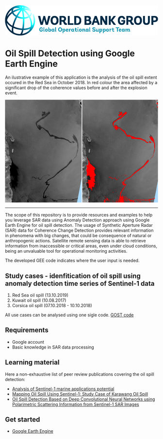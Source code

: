 <p><center> <img src="../images/GOST_Logo_2021.png" width="700"/> </p></center>

# Oil Spill Detection using Google Earth Engine
An ilustrative example of this application is the analysis of the oil spill extent occured in the Red Sea in October 2018. In red colour the area affected by a significant drop of the coherence values before and after the explosion event.
<p><center> <img src="../images/RedSea_oilspill.png" width="1000"/> </p></center>

***
The scope of this repository is to provide resources and examples to help you leverage SAR data using Anomaly Detection approach using Google Earth Engine for oil spill detection.
The usage of Synthetic Aperture Radar (SAR) data for Coherence Change Detection provides relevant information in phenomena with big changes, that could be consequence of natural or anthropogenic actions. Satellite remote sensing data is able to retrieve information from inaccessible or critical areas, even under cloud conditions, being an unvaluable tool for operational monitoring activities. 

The developed GEE code indicates where the user input is needed. 

## Study cases - idenfitication of oil spill using anomaly detection time series of Sentinel-1 data

1. Red Sea oil spill (13.10.2019)
2. Kuwait oil spill (10.08.2017)
3. Corsica oil spill (07.10.2018 - 10.10.2018)

All use cases can be analysed using one sigle code. [GOST code]()

## Requirements
- Google account
- Basic knowledge in SAR data processing

## Learning material 
Here a non-exhaustive list of peer review publications covering the oil spill detection: 
- [Analysis of Sentinel-1 marine applications potential](https://doi.org/10.1109/IGARSS.2012.6351187)
- [Mapping Oil Spill Using Sentinel-1: Study Case of Karawang Oil Spill](https://iopscience.iop.org/article/10.1088/1755-1315/698/1/012019/pdf)
- [Oil Spill Detection Based on Deep Convolutional Neural Networks using Polarimetric Scattering Information from Sentinel-1 SAR Images](https://doi.org/10.1109/TGRS.2021.3126175)
## Get started
- [Google Earth Engine](https://earthengine.google.com)
 
